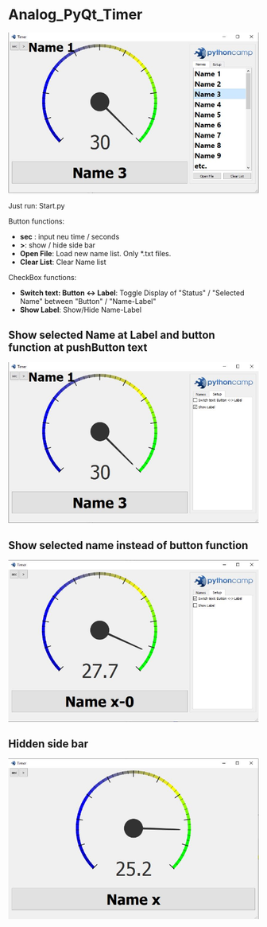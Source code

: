 # Analog_PyQt_Timer

![Preview](img/Preview.JPG)


Just run: Start.py

Button functions:
- **sec** : input neu time / seconds
- **\>**: show / hide side bar
- **Open File**: Load new name list. Only *.txt files.
- **Clear List**: Clear Name list

CheckBox functions:
- **Switch text: Button <-> Label**: Toggle Display of "Status" / "Selected Name" between "Button" / "Name-Label"
- **Show Label**: Show/Hide Name-Label

## Show selected Name at Label and button function at pushButton text
![Preview](img/Preview_setting.JPG)

## Show selected name instead of button function
![Preview](img/Preview_setting_2.JPG)

## Hidden side bar
![Preview](img/Preview_setting_3.JPG)

